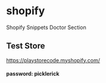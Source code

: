 # shopify
Shopify Snippets
Doctor Section
## Test Store
https://playstorecode.myshopify.com/
#### password: picklerick
